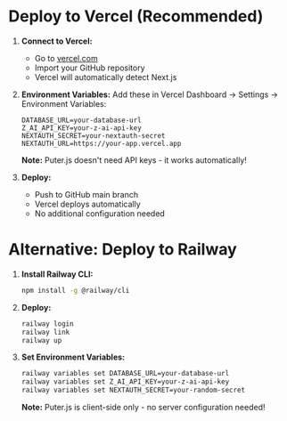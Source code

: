 # Deploy to Vercel (Recommended)

1. **Connect to Vercel:**
   - Go to [vercel.com](https://vercel.com)
   - Import your GitHub repository
   - Vercel will automatically detect Next.js

2. **Environment Variables:**
   Add these in Vercel Dashboard → Settings → Environment Variables:
   ```
   DATABASE_URL=your-database-url
   Z_AI_API_KEY=your-z-ai-api-key
   NEXTAUTH_SECRET=your-nextauth-secret
   NEXTAUTH_URL=https://your-app.vercel.app
   ```
   
   **Note:** Puter.js doesn't need API keys - it works automatically!

3. **Deploy:**
   - Push to GitHub main branch
   - Vercel deploys automatically
   - No additional configuration needed

# Alternative: Deploy to Railway

1. **Install Railway CLI:**
   ```bash
   npm install -g @railway/cli
   ```

2. **Deploy:**
   ```bash
   railway login
   railway link
   railway up
   ```

3. **Set Environment Variables:**
   ```bash
   railway variables set DATABASE_URL=your-database-url
   railway variables set Z_AI_API_KEY=your-z-ai-api-key
   railway variables set NEXTAUTH_SECRET=your-random-secret
   ```
   
   **Note:** Puter.js is client-side only - no server configuration needed!